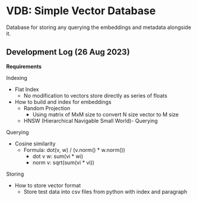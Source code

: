 # VDB: Simple Vector Database

Database for storing any querying the embeddings and metadata alongside it.

## Development Log (26 Aug 2023)

**Requirements**

Indexing

-   Flat Index
    -   No modification to vectors store directly as series of floats
-   How to build and index for embeddings
    -   Random Projection
        -   Using matrix of MxM size to convert N size vector to M size
    -   HNSW (Hierarchical Navigable Small World)- Querying

Querying

-   Cosine similarity
    -   Formula: dot(v, w) / (v.norm() \* w.norm())
        -   dot v w: sum(vi \* wi)
        -   norm v: sqrt(sum(vi \* vi))

Storing

-   How to store vector format
    - Store test data into csv files from python with index and paragraph
